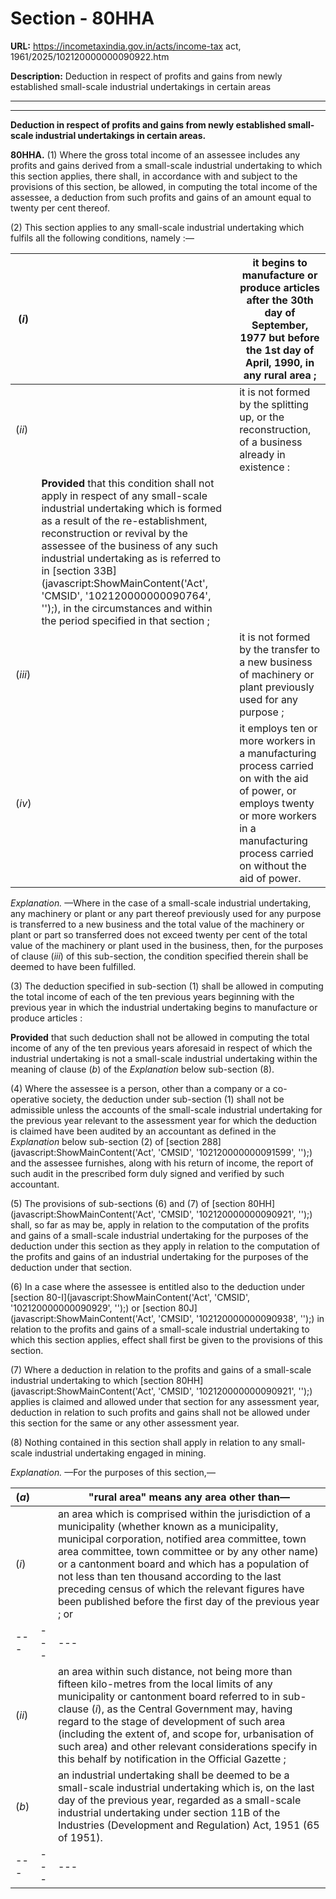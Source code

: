 # Section - 80HHA

**URL:** https://incometaxindia.gov.in/acts/income-tax act, 1961/2025/102120000000090922.htm

**Description:** Deduction in respect of profits and gains from newly established small-scale industrial undertakings in certain areas

---

****

**Deduction in respect of profits and gains from newly established small-scale industrial undertakings in certain areas.**

**80HHA.** (1) Where the gross total income of an assessee includes any profits and gains derived from a small-scale industrial undertaking to which this section applies, there shall, in accordance with and subject to the provisions of this section, be allowed, in computing the total income of the assessee, a deduction from such profits and gains of an amount equal to twenty per cent thereof.

(2) This section applies to any small-scale industrial undertaking which fulfils all the following conditions, namely :—

(_i_)|  |  it begins to manufacture or produce articles after the 30th day of September, 1977 but before the 1st day of April, 1990, in any rural area ;  
---|---|---  
(_ii_)|  |  it is not formed by the splitting up, or the reconstruction, of a business already in existence :  
|  | **Provided** that this condition shall not apply in respect of any small-scale industrial undertaking which is formed as a result of the re-establishment, reconstruction or revival by the assessee of the business of any such industrial undertaking as is referred to in [section 33B](javascript:ShowMainContent\('Act', 'CMSID', '102120000000090764', ''\);), in the circumstances and within the period specified in that section ;  
(_iii_)|  |  it is not formed by the transfer to a new business of machinery or plant previously used for any purpose ;  
(_iv_)|  |  it employs ten or more workers in a manufacturing process carried on with the aid of power, or employs twenty or more workers in a manufacturing process carried on without the aid of power.  
  
_Explanation._ —Where in the case of a small-scale industrial undertaking, any machinery or plant or any part thereof previously used for any purpose is transferred to a new business and the total value of the machinery or plant or part so transferred does not exceed twenty per cent of the total value of the machinery or plant used in the business, then, for the purposes of clause (_iii_) of this sub-section, the condition specified therein shall be deemed to have been fulfilled.

(3) The deduction specified in sub-section (1) shall be allowed in computing the total income of each of the ten previous years beginning with the previous year in which the industrial undertaking begins to manufacture or produce articles :

**Provided** that such deduction shall not be allowed in computing the total income of any of the ten previous years aforesaid in respect of which the industrial undertaking is not a small-scale industrial undertaking within the meaning of clause (_b_) of the _Explanation_ below sub-section (8).

(4) Where the assessee is a person, other than a company or a co-operative society, the deduction under sub-section (1) shall not be admissible unless the accounts of the small-scale industrial undertaking for the previous year relevant to the assessment year for which the deduction is claimed have been audited by an accountant as defined in the _Explanation_ below sub-section (2) of [section 288](javascript:ShowMainContent\('Act', 'CMSID', '102120000000091599', ''\);) and the assessee furnishes, along with his return of income, the report of such audit in the prescribed form duly signed and verified by such accountant.

(5) The provisions of sub-sections (6) and (7) of [section 80HH](javascript:ShowMainContent\('Act', 'CMSID', '102120000000090921', ''\);) shall, so far as may be, apply in relation to the computation of the profits and gains of a small-scale industrial undertaking for the purposes of the deduction under this section as they apply in relation to the computation of the profits and gains of an industrial undertaking for the purposes of the deduction under that section.

(6) In a case where the assessee is entitled also to the deduction under [section 80-I](javascript:ShowMainContent\('Act', 'CMSID', '102120000000090929', ''\);) or [section 80J](javascript:ShowMainContent\('Act', 'CMSID', '102120000000090938', ''\);) in relation to the profits and gains of a small-scale industrial undertaking to which this section applies, effect shall first be given to the provisions of this section.

(7) Where a deduction in relation to the profits and gains of a small-scale industrial undertaking to which [section 80HH](javascript:ShowMainContent\('Act', 'CMSID', '102120000000090921', ''\);) applies is claimed and allowed under that section for any assessment year, deduction in relation to such profits and gains shall not be allowed under this section for the same or any other assessment year.

(8) Nothing contained in this section shall apply in relation to any small-scale industrial undertaking engaged in mining.

_Explanation._ —For the purposes of this section,—

(_a_)|  |  "rural area" means any area other than—  
---|---|---  
(_i_)|  |  an area which is comprised within the jurisdiction of a municipality (whether known as a municipality, municipal corporation, notified area committee, town area committee, town committee or by any other name) or a cantonment board and which has a population of not less than ten thousand according to the last preceding census of which the relevant figures have been published before the first day of the previous year ; or  
---|---|---  
(_ii_)|  |  an area within such distance, not being more than fifteen kilo-metres from the local limits of any municipality or cantonment board referred to in sub-clause (_i_), as the Central Government may, having regard to the stage of development of such area (including the extent of, and scope for, urbanisation of such area) and other relevant considerations specify in this behalf by notification in the Official Gazette ;  
(_b_)|  |  an industrial undertaking shall be deemed to be a small-scale industrial undertaking which is, on the last day of the previous year, regarded as a small-scale industrial undertaking under section 11B of the Industries (Development and Regulation) Act, 1951 (65 of 1951).  
---|---|---